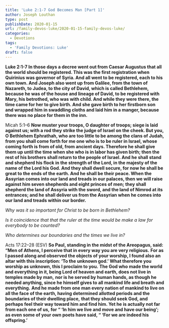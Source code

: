 ```yaml
---
title: 'Luke 2:1-7 God Becomes Man [Part 1]'
author: Joseph Louthan
type: post
publishDate: 2020-01-15
url: /family-devos-luke/2020-01-15-family-devos-luke/
categories:
  - Devotions
tags:
  - 'Family Devotions: Luke'
draft: false
---
```


**Luke 2:1-7 In those days a decree went out from Caesar Augustus that all the world should be registered.  This was the first registration when Quirinius was governor of Syria.  And all went to be registered, each to his own town.  And Joseph also went up from Galilee, from the town of Nazareth, to Judea, to the city of David, which is called Bethlehem, because he was of the house and lineage of David,  to be registered with Mary, his betrothed, who was with child.  And while they were there, the time came for her to give birth.  And she gave birth to her firstborn son and wrapped him in swaddling cloths and laid him in a manger, because there was no place for them in the inn.**   

Micah 5:1–6 **Now muster your troops, O daughter of troops; siege is laid against us; with a rod they strike the judge of Israel on the cheek.  But you, O Bethlehem Ephrathah, who are too little to be among the clans of Judah, from you shall come forth for me one who is to be ruler in Israel, whose coming forth is from of old, from ancient days.  Therefore he shall give them up until the time when she who is in labor has given birth; then the rest of his brothers shall return to the people of Israel.  And he shall stand and shepherd his flock in the strength of the Lord, in the majesty of the name of the Lord his God. And they shall dwell secure, for now he shall be great to the ends of the earth.  And he shall be their peace. When the Assyrian comes into our land and treads in our palaces, then we will raise against him seven shepherds and eight princes of men;  they shall shepherd the land of Assyria with the sword, and the land of Nimrod at its entrances; and he shall deliver us from the Assyrian when he comes into our land and treads within our border.**

*Why was it so important for Christ to be born in Bethlehem?*

*Is it coincidence that that the ruler at the time would be make a law for everybody to be counted?*

*Who determines our boundaries and the times we live in?* 

Acts 17:22–28 (ESV) **So Paul, standing in the midst of the Areopagus, said: “Men of Athens, I perceive that in every way you are very religious.**  **For as I passed along and observed the objects of your worship, I found also an altar with this inscription: ‘To the unknown god.’ What therefore you worship as unknown, this I proclaim to you.**  **The God who made the world and everything in it, being Lord of heaven and earth, does not live in temples made by man,**  **nor is he served by human hands, as though he needed anything, since he himself gives to all mankind life and breath and everything.**  **And he made from one man every nation of mankind to live on all the face of the earth, having determined allotted periods and the boundaries of their dwelling place,**  **that they should seek God, and perhaps feel their way toward him and find him. Yet he is actually not far from each one of us,**  **for “ ‘In him we live and move and have our being’; as even some of your own poets have said, “ ‘For we are indeed his offspring.’** 

​	 